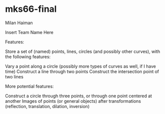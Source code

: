 # mks66-final

Milan Haiman

Insert Team Name Here

Features:

Store a set of (named) points, lines, circles (and possibly other curves), with the following features:

Vary a point along a circle (possibly more types of curves as well, if I have time)
Construct a line through two points
Construct the intersection point of two lines

More potential features:

Construct a circle through three points, or through one point centered at another
Images of points (or general objects) after transformations (reflection, translation, dilation, inversion)
